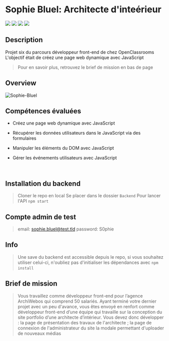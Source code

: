 &nbsp;
# Sophie Bluel: Architecte d'inteérieur
![](https://img.shields.io/badge/JavaScript-F7DF1E?style=for-the-badge&logo=javascript&logoColor=black)
![](https://img.shields.io/badge/CSS3-1572B6?style=for-the-badge&logo=css3&logoColor=white)
![](https://img.shields.io/badge/Sass-CC6699?style=for-the-badge&logo=sass&logoColor=white)
![](https://img.shields.io/badge/HTML5-E34F26?style=for-the-badge&logo=html5&logoColor=white)


## Description
Projet six du parcours développeur front-end de chez OpenClassrooms
L'objectif était de créez une page web dynamique avec JavaScript 
> Pour en savoir plus, retrouvez le brief de mission en bas de page
## Overview
![Sophie-Bluel](https://github.com/ThibaudTondre/Portfolio-architecte-sophie-bluel/assets/138129113/778028dd-3537-42ca-be76-7edc55ab419a)

## Compétences évaluées

- Créez une page web dynamique avec JavaScript 
- Récupérer les données utilisateurs dans le JavaScript via des formulaires
- Manipuler les éléments du DOM avec JavaScript
 
- Gérer les événements utilisateurs avec JavaScript
 
&nbsp;
&nbsp;
## Installation du backend
> Cloner le repo en local
> Se placer dans le dossier ``Backend``
> Pour lancer l'API ``npm start``
## Compte admin de test
> email: sophie.bluel@test.tld
> password: S0phie 
## Info
> Une save du backend est accessible depuis le repo, si vous souhaitez utiliser celui-ci, n'oubliez pas d'initialiser les dépendances avec ``npm install``
&nbsp;
&nbsp;
## Brief de mission
> Vous travaillez comme développeur front-end pour l’agence ArchiWebos qui comprend 50 salariés. 
> Ayant terminé votre dernier projet avec un peu d'avance, vous êtes envoyé en renfort comme développeur front-end d’une équipe qui travaille sur la conception du site portfolio d’une architecte d’intérieur.
>  Vous devez donc développer : la page de présentation des travaux de l'architecte ;
> la page de connexion de l'administrateur du site
> la modale permettant d'uploader de nouveaux médias 

&nbsp;
